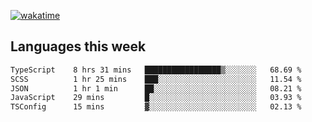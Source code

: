 [![wakatime](https://wakatime.com/badge/user/2d08dcba-b829-42d8-897d-6a005f58591f.svg)](https://wakatime.com/@2d08dcba-b829-42d8-897d-6a005f58591f)

## Languages this week

<!--START_SECTION:waka-->

```txt
TypeScript    8 hrs 31 mins   █████████████████▒░░░░░░░   68.69 %
SCSS          1 hr 25 mins    ███░░░░░░░░░░░░░░░░░░░░░░   11.54 %
JSON          1 hr 1 min      ██░░░░░░░░░░░░░░░░░░░░░░░   08.21 %
JavaScript    29 mins         █░░░░░░░░░░░░░░░░░░░░░░░░   03.93 %
TSConfig      15 mins         ▓░░░░░░░░░░░░░░░░░░░░░░░░   02.13 %
```

<!--END_SECTION:waka-->
